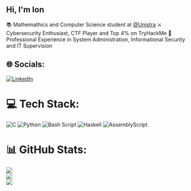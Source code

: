 ## Hi, I'm Ion

📚 Mathemathics and Computer Science student at [@Unistra](https://www.unistra.fr)
⚔️ Cybersecurity Enthusiast, CTF Player and Top 4% on TryHackMe 
🔭 Professional Experience in System Administration, Informational Security and IT Supervision 



## 🌐 Socials:
[![LinkedIn](https://img.shields.io/badge/LinkedIn-%230077B5.svg?logo=linkedin&logoColor=white)](https://linkedin.com/in/https://www.linkedin.com/in/iveverita/) 

# 💻 Tech Stack:
![C](https://img.shields.io/badge/c-%2300599C.svg?style=for-the-badge&logo=c&logoColor=white) ![Python](https://img.shields.io/badge/python-3670A0?style=for-the-badge&logo=python&logoColor=ffdd54) ![Bash Script](https://img.shields.io/badge/bash_script-%23121011.svg?style=for-the-badge&logo=gnu-bash&logoColor=white) ![Haskell](https://img.shields.io/badge/Haskell-5e5086?style=for-the-badge&logo=haskell&logoColor=white) ![AssemblyScript](https://img.shields.io/badge/assembly%20script-%23000000.svg?style=for-the-badge&logo=assemblyscript&logoColor=white)
# 📊 GitHub Stats:
![](https://github-readme-stats.vercel.app/api?username=iveverita&theme=algolia&hide_border=false&include_all_commits=false&count_private=false)<br/>
![](https://nirzak-streak-stats.vercel.app/?user=iveverita&theme=algolia&hide_border=false)<br/>
![](https://github-readme-stats.vercel.app/api/top-langs/?username=iveverita&theme=algolia&hide_border=false&include_all_commits=false&count_private=false&layout=compact)


